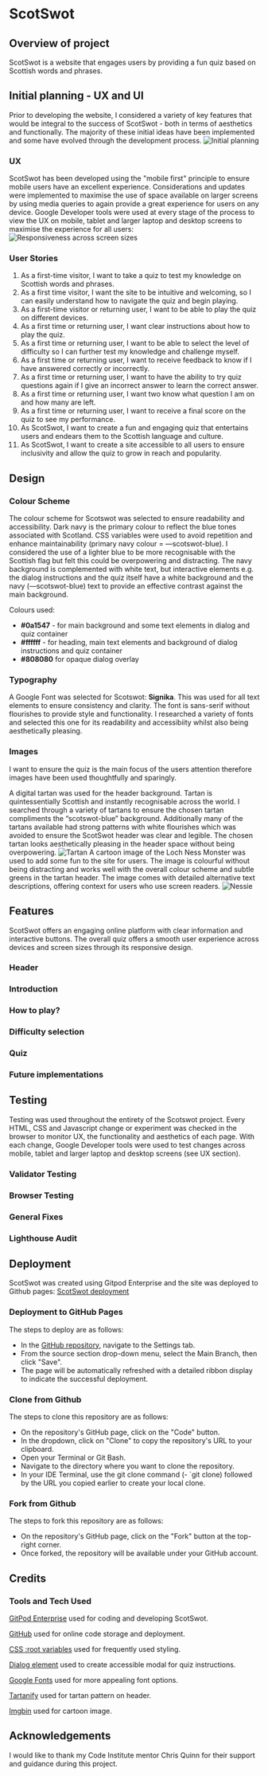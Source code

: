 # ScotSwot

## Overview of project ##

ScotSwot is a website that engages users by providing a fun quiz based on Scottish words and phrases. 

## Initial planning - UX and UI ##
Prior to developing the website, I considered a variety of key features that would be integral to the success of ScotSwot - both in terms of aesthetics and functionally. The majority of these initial ideas have been implemented and some have evolved through the development process. 
![Initial planning](documentation/scotswot-planning-design.png)

### UX ###
ScotSwot has been developed using the "mobile first" principle to ensure mobile users have an excellent experience. Considerations and updates were implemented to maximise the use of space available on larger screens by using media queries to again provide a great experience for users on any device. Google Developer tools were used at every stage of the process to view the UX on mobile, tablet and larger laptop and desktop screens to maximise the experience for all users:
![Responsiveness across screen sizes]()

### User Stories ###

1. As a first-time visitor, I want to take a quiz to test my knowledge on Scottish words and phrases.
2. As a first time visitor, I want the site to be intuitive and welcoming, so I can easily understand how to navigate the quiz and begin playing.
3. As a first-time visitor or returning user, I want to be able to play the quiz on different devices.
4. As a first time or returning user, I want clear instructions about how to play the quiz.
5. As a first time or returning user, I want to be able to select the level of difficulty so I can further test my knowledge and challenge myself. 
6. As a first time or returning user, I want to receive feedback to know if I have answered correctly or incorrectly.
7. As a first time or returning user, I want to have the ability to try quiz questions again if I give an incorrect answer to learn the correct answer.
8. As a first time or returning user, I want two know what question I am on and how many are left.
9. As a first time or returning user, I want to receive a final score on the quiz to see my performance. 
10. As ScotSwot, I want to create a fun and engaging quiz that entertains users and endears them to the Scottish language and culture. 
11. As ScotSwot, I want to create a site accessible to all users to ensure inclusivity and allow the quiz to grow in reach and popularity.

## Design ##

### Colour Scheme ###

The colour scheme for Scotswot was selected to ensure readability and accessibility. Dark navy is the primary colour to reflect the blue tones associated with Scotland. CSS variables were used to avoid repetition and enhance maintainability (primary navy colour = —scotswot-blue). I considered the use of a lighter blue to be more recognisable with the Scottish flag but felt this could be overpowering and distracting. The navy background is complemented with white text, but interactive  elements e.g. the dialog instructions and the quiz itself have a white background and the navy (—scotswot-blue) text to provide an effective contrast against the main background. 

Colours used:
- **#0a1547** - for main background and some text elements in dialog and quiz container
- **#ffffff** - for heading, main text elements and background of dialog instructions and quiz container
- **#808080** for opaque dialog overlay 


### Typography ###

A Google Font was selected for Scotswot: **Signika**. This was used for all text elements to ensure consistency and clarity. The font is sans-serif without flourishes to provide style and functionality. I researched a variety of fonts and selected this one for its readability and accessibiity whilst also being aesthetically pleasing. 

### Images ###

I want to ensure the quiz is the main focus of the users attention therefore images have been used thoughtfully and sparingly. 

A digital tartan was used for the header background. Tartan is quintessentially Scottish and instantly recognisable across the world. I searched through a variety of tartans to ensure the chosen tartan compliments the “scotswot-blue” background. Additionally many of the tartans available had strong patterns with white flourishes which was avoided to ensure the ScotSwot header was clear and legible. The chosen tartan looks aesthetically pleasing in the header space without being overpowering.
![Tartan](documentation/tartan-image-min.png)
A cartoon image of the Loch Ness Monster was used to add some fun to the site for users. The image is colourful without being distracting and works well with the overall colour scheme and subtle greens in the tartan header. The image comes with detailed alternative text descriptions, offering context for users who use screen readers.
![Nessie](documentation/nessie-image-min.png)


## Features ##

ScotSwot offers an engaging online platform with clear information and interactive buttons. The overall quiz offers a smooth user experience across devices and screen sizes through its responsive design. 

### Header ###

### Introduction ###

### How to play? ###

### Difficulty selection ###

### Quiz ###

### Future implementations ###

## Testing ##
Testing was used throughout the entirety of the Scotswot project. Every HTML, CSS and Javascript change or experiment was checked in the browser to monitor UX, the functionality and aesthetics of each page. With each change, Google Developer tools were used to test changes across mobile, tablet and larger laptop and desktop screens (see UX section).

### Validator Testing ### 

### Browser Testing ### 

### General Fixes ###

### Lighthouse Audit ###


## Deployment ##

ScotSwot was created using Gitpod Enterprise and the site was deployed to Github pages: [ScotSwot deployment](https://laurao90.github.io/ScotSwot/)

### Deployment to GitHub Pages ###

The steps to deploy are as follows:

- In the [GitHub repository](https://github.com/LauraO90/ScotSwot), navigate to the Settings tab.
- From the source section drop-down menu, select the Main Branch, then click "Save".
- The page will be automatically refreshed with a detailed ribbon display to indicate the successful deployment.

### Clone from Github ###

The steps to clone this repository are as follows:

- On the repository's GitHub page, click on the "Code" button.
- In the dropdown, click on "Clone" to copy the repository's URL to your clipboard.
- Open your Terminal or Git Bash.
- Navigate to the directory where you want to clone the repository.
- In your IDE Terminal, use the git clone command (- `git clone) followed by the URL you copied earlier to create your local clone.

### Fork from Github ###

The steps to fork this repository are as follows:

- On the repository's GitHub page, click on the "Fork" button at the top-right corner.
- Once forked, the repository will be available under your GitHub account.

## Credits ##

### Tools and Tech Used ###

[GitPod Enterprise](https://www.gitpod.io/) used for coding and developing ScotSwot. 

[GitHub](https://github.com) used for online code storage and deployment.

[CSS :root variables](https://www.w3schools.com/css/css3_variables.asp) used for frequently used styling.

[Dialog element](https://blog.webdevsimplified.com/2023-04/html-dialog/) used to create accessible modal for quiz instructions. 

[Google Fonts](https://fonts.google.com/) used for more appealing font options.

[Tartanify](https://tartanify.com/) used for tartan pattern on header. 

[Imgbin](https://imgbin.com/) used for cartoon image. 


## Acknowledgements ##  
I would like to thank my Code Institute mentor Chris Quinn for their support and guidance during this project. 